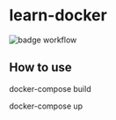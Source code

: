 # learn-docker

![badge workflow](https://github.com/chainal/learn-docker/actions/workflows/main.yml/badge.svg)

## How to use

docker-compose build

docker-compose up
